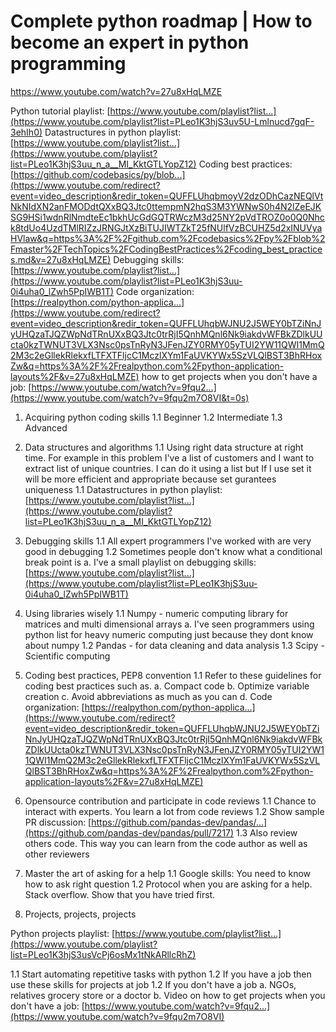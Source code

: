# Complete python roadmap | How to become an expert in python programming

https://www.youtube.com/watch?v=27u8xHqLMZE

Python tutorial playlist: [https://www.youtube.com/playlist?list...](https://www.youtube.com/playlist?list=PLeo1K3hjS3uv5U-Lmlnucd7gqF-3ehIh0) 
Datastructures in python playlist: [https://www.youtube.com/playlist?list...](https://www.youtube.com/playlist?list=PLeo1K3hjS3uu_n_a__MI_KktGTLYopZ12) 
Coding best practices: [https://github.com/codebasics/py/blob...](https://www.youtube.com/redirect?event=video_description&redir_token=QUFFLUhqbmoyV2dzODhCazNEQlVtNkNIdXN2anFMODdtQXxBQ3Jtc0ttempmN2hqS3M3YWNwS0h4N2lZeEJKSG9HSi1wdnRlNmdteEc1bkhUcGdGQTRWczM3d25NY2pVdTROZ0o0Q0Nhck8tdUo4UzdTMlRIZzJRNGJtXzBiTUJIWTZkT25fNUlfVzBCUHZ5d2xINUVyaHVlaw&q=https%3A%2F%2Fgithub.com%2Fcodebasics%2Fpy%2Fblob%2Fmaster%2FTechTopics%2FCodingBestPractices%2Fcoding_best_practices.md&v=27u8xHqLMZE) 
Debugging skills: [https://www.youtube.com/playlist?list...](https://www.youtube.com/playlist?list=PLeo1K3hjS3uu-0i4uha0_lZwh5PpIWB1T) 
Code organization: [https://realpython.com/python-applica...](https://www.youtube.com/redirect?event=video_description&redir_token=QUFFLUhqbWJNU2J5WEY0bTZiNnJyUHQzaTJQZWpNdTRnUXxBQ3Jtc0trRjI5QnhMQnl6Nk9iakdvWFBkZDlkUUcta0kzTWNUT3VLX3Nsc0psTnRyN3JFenJZY0RMY05yTUI2YW11QWI1MmQ2M3c2eGllekRlekxfLTFXTFljcC1MczlXYm1FaUVKYWx5SzVLQlBST3BhRHoxZw&q=https%3A%2F%2Frealpython.com%2Fpython-application-layouts%2F&v=27u8xHqLMZE) 
how to get projects when you don't have a job: [https://www.youtube.com/watch?v=9fqu2...](https://www.youtube.com/watch?v=9fqu2m7O8VI&t=0s)

1. Acquiring python coding skills
 1.1 Beginner
 1.2 Intermediate
 1.3 Advanced

2. Data structures and algorithms
 1.1 Using right data structure at right time. For example in this problem I've a list of customers and I want to extract list of unique countries. I can do it using a list but If I use set it will be more efficient and appropriate because set gurantees uniqueness
 1.1 Datastructures in python playlist: [https://www.youtube.com/playlist?list...](https://www.youtube.com/playlist?list=PLeo1K3hjS3uu_n_a__MI_KktGTLYopZ12) 

3. Debugging skills
 1.1 All expert programmers I've worked with are very good in debugging
 1.2 Sometimes people don't know what a conditional break point is
  a. I've a small playlist on debugging skills: [https://www.youtube.com/playlist?list...](https://www.youtube.com/playlist?list=PLeo1K3hjS3uu-0i4uha0_lZwh5PpIWB1T) 
  
4. Using libraries wisely
 1.1 Numpy - numeric computing library for matrices and multi dimensional arrays
  a. I've seen programmers using python list for heavy numeric computing just because they dont know about numpy
 1.2 Pandas - for data cleaning and data analysis
 1.3 Scipy - Scientific computing

5. Coding best practices, PEP8 convention
 1.1 Refer to these guidelines for coding best practices such as.
  a. Compact code
  b. Optimize variable creation
  c. Avoid abbreviations as much as you can
  d. Code organization: [https://realpython.com/python-applica...](https://www.youtube.com/redirect?event=video_description&redir_token=QUFFLUhqbWJNU2J5WEY0bTZiNnJyUHQzaTJQZWpNdTRnUXxBQ3Jtc0trRjI5QnhMQnl6Nk9iakdvWFBkZDlkUUcta0kzTWNUT3VLX3Nsc0psTnRyN3JFenJZY0RMY05yTUI2YW11QWI1MmQ2M3c2eGllekRlekxfLTFXTFljcC1MczlXYm1FaUVKYWx5SzVLQlBST3BhRHoxZw&q=https%3A%2F%2Frealpython.com%2Fpython-application-layouts%2F&v=27u8xHqLMZE) 
  
6. Opensource contribution and participate in code reviews
 1.1 Chance to interact with experts. You learn a lot from code reviews
 1.2 Show sample PR discussion: [https://github.com/pandas-dev/pandas/...](https://github.com/pandas-dev/pandas/pull/7217)
 1.3 Also review others code. This way you can learn from the code author as well as other reviewers 
 
7. Master the art of asking for a help
 1.1 Google skills: You need to know how to ask right question
 1.2 Protocol when you are asking for a help. Stack overflow. Show that you have tried first.

8. Projects, projects, projects

Python projects playlist: [https://www.youtube.com/playlist?list...](https://www.youtube.com/playlist?list=PLeo1K3hjS3usVcPj6osMx1tNkARllcRhZ)

 1.1 Start automating repetitive tasks with python
 1.2 If you have a job then use these skills for projects at job 
 1.2 If you don't have a job 
  a. NGOs, relatives grocery store or a doctor
  b. Video on how to get projects when you don't have a job: [https://www.youtube.com/watch?v=9fqu2...](https://www.youtube.com/watch?v=9fqu2m7O8VI)


